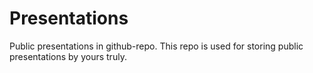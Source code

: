 Presentations
=============

Public presentations in github-repo.
This repo is used for storing public presentations by yours truly. 
